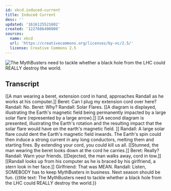 ```yaml
---
id: xkcd.induced-current
title: Induced Current
desc: ''
updated: '1616125521602'
created: '1227686400000'
sources:
  name: xkcd
  url: 'https://creativecommons.org/licenses/by-nc/2.5/'
  license: Creative Commons 2.5
---
```

![The MythBusters need to tackle whether a black hole from the LHC could REALLY destroy the world.](https://imgs.xkcd.com/comics/induced_current.png)

## Transcript
[[A man wearing a beret, extension cord in hand, approaches Randall as he works at his computer.]]
Beret: Can I plug my extension cord over here?
Randall: No.
Beret: Why?
Randall: Solar Flares.
[[A diagram is displayed, illustrating the Earth's magnetic field being permanently impacted by a large solar flare (represented by a large arrow).]]
[[A second diagram is presented, illustrating the Earth's rotation and the resulting impact that the solar flare would have on the earth's magnetic field. ]]
Randall: A large solar flare could dent the Earth's magnetic field inwards. The Earth's spin could then induce a strong current in any long conductors, melting them and starting fires. By extending your cord, you could kill us all.
[[Stunned, the man wearing the beret looks down at the cord he carries.]]
Beret: Really?
Randall: Warn your friends.
[[Dejected, the man walks away, cord in tow.]]
[[Randall looks up from his computer as he is braced by his girlfriend, a stern look in her face.]]
Girlfriend: That was MEAN.
Randall: Listen, SOMEBODY has to keep MythBusters in business. Next season should be fun.
{{title text: The MythBusters need to tackle whether a black hole from the LHC could REALLY destroy the world.}}

